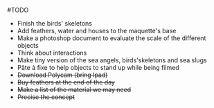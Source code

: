 #TODO

- Finish the birds' skeletons
- Add feathers, water and houses to the maquette's base
- Make a photoshop document to evaluate the scale of the different objects
- Think about interactions
- Make tiny version of the sea angels, birds'skeletons and sea slugs
- Pâte à fixe to help objects to stand up while being filmed
- <del>Download Polycam (bring Ipad)</del>
- <del>Buy feathers at the end of the day</del>
- <del>Make a list of the material we may need</del>
- <del>Precise the concept</del>

